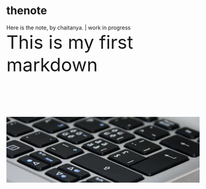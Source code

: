 # thenote
Here is the note, by chaitanya. | work in progress
<br/>
<font size ='11'>This is my first markdown<font/><br/>
  <br/>
 
  ![header image](https://raw.githubusercontent.com/penguinKAL/thenote/main/headertemp.jpeg)  
  <br/>
